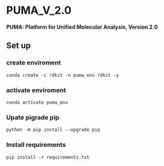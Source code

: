 # PUMA_V_2.0

**PUMA: Platform for Unified Molecular Analysis, Version 2.0**

## Set up

### create enviroment

`conda create -c rdkit -n puma_env rdkit -y`

### activate enviroment

`conda activate puma_env`

### Upate pigrade pip

`python -m pip install --upgrade pip`

### Install requirements

`pip install -r requirements.txt`
